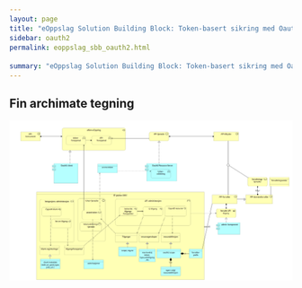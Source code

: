 ```yaml
---
layout: page
title: "eOppslag Solution Building Block: Token-basert sikring med Oauth2"
sidebar: oauth2
permalink: eoppslag_sbb_oauth2.html

summary: "eOppslag Solution Building Block: Token-basert sikring med Oauth2"
---
```





##  Fin archimate tegning

![oauth2 archimate](assets/eoppslag_sbb_oauth2-266aa.png)
